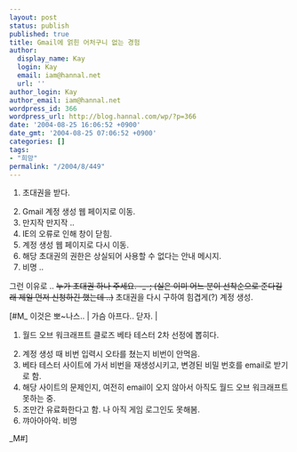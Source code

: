 ```yaml
---
layout: post
status: publish
published: true
title: Gmail에 얽힌 어처구니 없는 경험
author:
  display_name: Kay
  login: Kay
  email: iam@hannal.net
  url: ''
author_login: Kay
author_email: iam@hannal.net
wordpress_id: 366
wordpress_url: http://blog.hannal.com/wp/?p=366
date: '2004-08-25 16:06:52 +0900'
date_gmt: '2004-08-25 07:06:52 +0900'
categories: []
tags:
- "희망"
permalink: "/2004/8/449"
---
```

<ol>
<li /> 초대권을 받다.</p>
<li /> Gmail 계정 생성 웹 페이지로 이동.
<li /> 만지작 만지작 ..
<li /> IE의 오류로 인해 창이 닫힘.
<li /> 계정 생성 웹 페이지로 다시 이동.
<li /> 해당 초대권의 권한은 상실되어 사용할 수 없다는 안내 메시지.
<li /> 비명 ..</ol>
<p>그런 이유로 .. <s>누가 초대권 하나 주세요. -_-; (실은 이미 어느 분이 선착순으로 준다길래 제일 먼저 신청하긴 했는데 ..)</s> 초대권을 다시 구하여 힘겹게(?) 계정 생성.</p>
<p>[#M_ 이것은 뽀~나스.. | 가슴 아프다.. 닫자. |
<ol>
<li /> 월드 오브 워크래프트 클로즈 베타 테스터 2차 선정에 뽑히다.</p>
<li /> 계정 생성 때 비번 입력시 오타를 쳤는지 비번이 안먹음.
<li /> 베타 테스터 사이트에 가서 비번을 재생성시키고, 변경된 비밀 번호를 email로 받기로 함.
<li /> 해당 사이트의 문제인지, 여전히 email이 오지 않아서 아직도 월드 오브 워크래프트 못하는 중.
<li /> 조만간 유료화한다고 함. 나 아직 게임 로그인도 못해봄.
<li /> 꺄아아아악. 비명</ol>
<p>_M#] </p>
